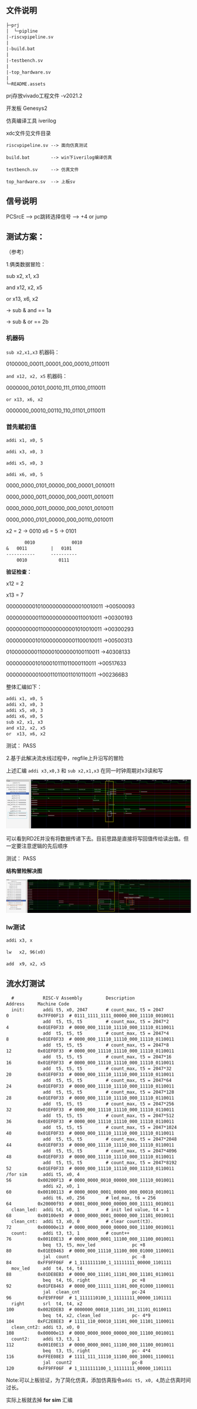 ## 文件说明
```
├─prj
│  └─pipline
│-riscvpipeline.sv
|
|-build.bat         
|
|-testbench.sv
|
|-top_hardware.sv
|     
└─README.assets
```
prj存放vivado工程文件 -v2021.2

开发板 Genesys2

仿真编译工具 iverilog


xdc文件见文件目录
```
riscvpipeline.sv --> 面向仿真测试

build.bat        --> win下iverilog编译仿真

testbench.sv     --> 仿真文件

top_hardware.sv  --> 上板sv
```

## 信号说明
PCSrcE --> pc跳转选择信号 --> +4 or jump



## 测试方案：
（参考）

1.俩类数据冒险：

sub x2, x1, x3

and x12, x2, x5

or  x13, x6, x2

-> sub & and == 1a

-> sub & or  == 2b 

### 机器码
`sub x2,x1,x3` 机器码：

0100000_00011_00001_000_00010_0110011

`and x12, x2, x5` 机器码：

0000000_00101_00010_111_01100_0110011

`or x13, x6, x2`

0000000_00010_00110_110_01101_0110011


### 首先赋初值
`addi x1, x0, 5`

`addi x3, x0, 3`

`addi x5, x0, 3`

`addi x6, x0, 5`

0000_0000_0101_00000_000_00001_0010011

0000_0000_0011_00000_000_00011_0010011

0000_0000_0011_00000_000_00101_0010011

0000_0000_0101_00000_000_00110_0010011

x2 = 2 -> 0010
x6 = 5 -> 0101

           0010	             0010
	&   0011         |   0101
	-----------      ----------
	    0010            0111


**验证检查：**

x12 = 2

x13 = 7

00000000010100000000000010010011 ->00500093

00000000001100000000000110010011 ->00300193

00000000001100000000001010010011 ->00300293

00000000010100000000001100010011 ->00500313

01000000001100001000000100110011 ->40308133

00000000010100010111011000110011 ->00517633

00000000001000110110011010110011 ->002366B3



整体汇编如下：

	addi x1, x0, 5
	addi x3, x0, 3
	addi x5, x0, 3
	addi x6, x0, 5
	sub x2, x1, x3
	and x12, x2, x5
	or  x13, x6, x2  


测试： PASS 

2.基于此解决流水线过程中，regfile上升沿写的冒险

上述汇编 `addi x3,x0,3` 和 `sub x2,x1,x3` 在同一时钟周期对x3读和写

 ![1](README.assets/1.png)


可以看到RD2E并没有将数据传递下去。目前思路是直接将写回值传给读出值。但一定要注意逻辑的先后顺序

测试： PASS

**结构冒险解决图**

 ![2](README.assets/2.png)

### lw测试
```
addi x3, x

lw   x2, 96(x0)

add  x9, x2, x5
```

## 流水灯测试
	  #           RISC-V Assembly         Description                     Address     Machine Code
	  init:       addi t5, x0, 2047       # count_max, t5 = 2047          0           0x7FF00F13  # 0111_1111_1111_00000_000_11110_0010011
	              add  t5, t5, t5         # count_max, t5 = 2047*2        4           0x01EF0F33  # 0000_000_11110_11110_000_11110_0110011
	              add  t5, t5, t5         # count_max, t5 = 2047*4        8           0x01EF0F33  # 0000_000_11110_11110_000_11110_0110011
	              add  t5, t5, t5         # count_max, t5 = 2047*8        12          0x01EF0F33  # 0000_000_11110_11110_000_11110_0110011
	              add  t5, t5, t5         # count_max, t5 = 2047*16       16          0x01EF0F33  # 0000_000_11110_11110_000_11110_0110011
	              add  t5, t5, t5         # count_max, t5 = 2047*32       20          0x01EF0F33  # 0000_000_11110_11110_000_11110_0110011
	              add  t5, t5, t5         # count_max, t5 = 2047*64       24          0x01EF0F33  # 0000_000_11110_11110_000_11110_0110011
	              add  t5, t5, t5         # count_max, t5 = 2047*128      28          0x01EF0F33  # 0000_000_11110_11110_000_11110_0110011
	              add  t5, t5, t5         # count_max, t5 = 2047*256      32          0x01EF0F33  # 0000_000_11110_11110_000_11110_0110011
	              add  t5, t5, t5         # count_max, t5 = 2047*512      36          0x01EF0F33  # 0000_000_11110_11110_000_11110_0110011
	              add  t5, t5, t5         # count_max, t5 = 2047*1024     40          0x01EF0F33  # 0000_000_11110_11110_000_11110_0110011
	              add  t5, t5, t5         # count_max, t5 = 2047*2048     44          0x01EF0F33  # 0000_000_11110_11110_000_11110_0110011
	              add  t5, t5, t5         # count_max, t5 = 2047*4096     48          0x01EF0F33  # 0000_000_11110_11110_000_11110_0110011
	              add  t5, t5, t5         # count_max, t5 = 2047*8192     52          0x01EF0F33  # 0000_000_11110_11110_000_11110_0110011
	/for sim      addi t5, x0, 4                                          56          0x00200F13  # 0000_0000_0010_00000_000_11110_0010011
	              addi x2, x0, 1                                          60          0x00100113  # 0000_0000_0001_00000_000_00010_0010011
	              addi t6, x0, 256        # led_max, t6 = 256             64          0x20000f93  # 0001_0000_0000_00000_000_11111_0010011
	  clean_led:  addi t4, x0, 1          # init led value, t4 = 1        68          0x00100e93  # 0000_0000_0001_00000_000_11101_0010011
	  clean_cnt:  addi t3, x0, 0          # clear count(t3).              72          0x00000e13  # 0000_0000_0000_00000_000_11100_0010011
	  count:      addi t3, t3, 1          # count++                       76          0x001E0E13  # 0000_0000_0001_11100_000_11100_0010011
	              beq  t3, t5, mov_led              pc +8                 80          0x01EE0463  # 0000_000_11110_11100_000_01000_1100011
	              jal  count                        pc -8                 84          0xFF9FF06F  # 1_1111111100_1_11111111_00000_1101111
	  mov_led     add  t4, t4, t4                                         88          0x01DE8EB3  # 0000_000_11101_11101_000_11101_0110011
	              beq  t4, t6, right                pc +8                 92          0x01FE8463  # 0000_000_11111_11101_000_01000_1100011
	              jal  clean_cnt                    pc-24                 96          0xFE9FF06F  # 1_1111110100_1_11111111_00000_1101111
	  right       srl  t4, t4, x2                                         100         0x002EDEB3  # 0000000_00010_11101_101_11101_0110011
	              beq  t4, x2, clean_led            pc- 4*9               104         0xFC2E8EE3  # 1111_110_00010_11101_000_11101_1100011
	  clean_cnt2: addi t3, x0, 0                                          108         0x00000e13  # 0000_0000_0000_00000_000_11100_0010011           
	  count2:     addi t3, t3, 1                                          112         0x001E0E13  # 0000_0000_0001_11100_000_11100_0010011             
	              beq  t3, t5, right                pc- 4*4               116         0xFFEE08E3  # 1111_111_11110_11100_000_10001_1100011
	              jal  count2                       pc-8                  120         0xFF9FF06F  # 1_1111111100_1_11111111_00000_1101111

Note:可以上板验证，为了简化仿真，添加仿真指令`addi t5, x0, 4`,防止仿真时间过长。

实际上板就去掉 **for sim** 汇编
